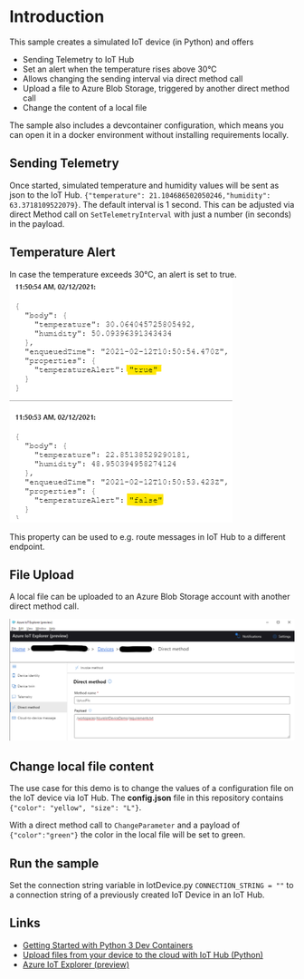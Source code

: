 # Introduction
This sample creates a simulated IoT device (in Python) and offers
- Sending Telemetry to IoT Hub
- Set an alert when the temperature rises above 30°C
- Allows changing the sending interval via direct method call
- Upload a file to Azure Blob Storage, triggered by another direct method call
- Change the content of a local file

The sample also includes a devcontainer configuration, which means you can open it in a docker environment without installing requirements locally.

## Sending Telemetry
Once started, simulated temperature and humidity values will be sent as json to the IoT Hub. ```{"temperature": 21.104686502050246,"humidity": 63.3718109522079}```. The default interval is 1 second. This can be adjusted via direct Method call on ```SetTelemetryInterval``` with just a number (in seconds) in the payload.

## Temperature Alert
In case the temperature exceeds 30°C, an alert is set to true.
![Temperature Alert](Assets/TemperatureAlert.png)

This property can be used to e.g. route messages in IoT Hub to a different endpoint.

## File Upload
A local file can be uploaded to an Azure Blob Storage account with another direct method call.

![Direct Method Call](Assets/DirectMethodCall.png)

## Change local file content
The use case for this demo is to change the values of a configuration file on the IoT device via IoT Hub.
The **config.json** file in this repository contains ```{"color": "yellow", "size": "L"}```.

With a direct method call to ```ChangeParameter``` and a payload of ```{"color":"green"}``` the color in the local file will be set to green.

## Run the sample
Set the connection string variable in IotDevice.py ```CONNECTION_STRING = ""``` to a connection string of a previously created IoT Device in an IoT Hub.

## Links
- [Getting Started with Python 3 Dev Containers](https://medium.com/@dexterwilliams04/getting-started-with-python-3-dev-containers-4f14821fec6b)
- [Upload files from your device to the cloud with IoT Hub (Python)](https://docs.microsoft.com/en-us/azure/iot-hub/iot-hub-python-python-file-upload)
- [Azure IoT Explorer (preview)](https://github.com/Azure/azure-iot-explorer/releases)